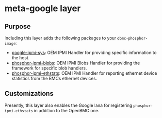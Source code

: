 # meta-google layer

## Purpose

Including this layer adds the following packages to your `obmc-phosphor-image`:

* [google-ipmi-sys](https://github.com/openbmc/google-ipmi-sys): OEM IPMI Handler for providing specific information to the host.
* [phosphor-ipmi-blobs](https://github.com/openbmc/phosphor-ipmi-blobs): OEM IPMI Blobs Handler for providing the framework for specific blob handlers.
* [phosphor-ipmi-ethstats](https://github.com/openbmc/phosphor-ipmi-ethstats): OEM IPMI Handler for reporting ethernet device statistics from the BMCs ethernet devices.

## Customizations

Presently, this layer also enables the Google Iana for registering `phosphor-ipmi-ethstats` in addition to the OpenBMC one.
